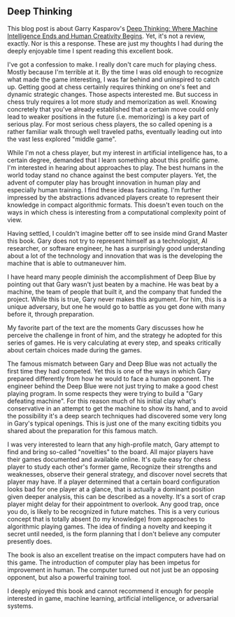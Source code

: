 ## Deep Thinking

This blog post is about Garry Kasparov's [Deep Thinking: Where Machine Intelligence Ends and Human Creativity Begins](https://www.amazon.com/Deep-Thinking-Machine-Intelligence-Creativity/dp/161039786X).  Yet, it's not a review, exactly.  Nor is this a response.  These are just my thoughts I had during the deeply enjoyable time I spent reading this excellent book.

I've got a confession to make.  I really don't care much for playing chess.  Mostly because I'm terrible at it.  By the time I was old enough to recognize what made the game interesting, I was far behind and uninspired to catch up.  Getting good at chess certainly requires thinking on one's feet and dynamic strategic changes.  Those aspects interested me.  But success in chess truly requires a lot more study and memorization as well.  Knowing concretely that you've already established that a certain move could only lead to weaker positions in the future (i.e. memorizing) is a key part of serious play.  For most serious chess players, the so called opening is a rather familiar walk through well traveled paths, eventually leading out into the vast less explored "middle game".

While I'm not a chess player, but my interest in artificial intelligence has, to a certain degree, demanded that I learn something about this prolific game.  I'm interested in hearing about approaches to play.  The best humans in the world today stand no chance against the best computer players.  Yet, the advent of computer play has brought innovation in human play and especially human training.  I find these ideas fascinating.  I'm further impressed by the abstractions advanced players create to represent their knowledge in compact algorithmic formats.  This doesn't even touch on the ways in which chess is interesting from a computational complexity point of view.

Having settled, I couldn't imagine better off to see inside mind Grand Master this book. Gary does not try to represent himself as a technologist, AI researcher, or software engineer, he has a surprisingly good understanding about a lot of the technology and innovation that was is the developing the machine that is able to outmaneuver him.

I have heard many people diminish the accomplishment of Deep Blue by pointing out that Gary wasn't just beaten by a machine.  He was beat by a machine, the team of people that built it, and the company that funded the project.  While this is true, Gary never makes this argument.  For him, this is a unique adversary, but one he would go to battle as you get done with many before it, through preparation.

My favorite part of the text are the moments Gary discusses how he perceive the challenge in front of him, and the strategy he adopted for this series of games.  He is very calculating at every step, and speaks critically about certain choices made during the games.

The famous mismatch between Gary and Deep Blue was not actually the first time they had competed.  Yet this is one of the ways in which Gary prepared differently from how he would to face a human opponent.  The engineer behind the Deep Blue were not just trying to make a good chest playing program. In some respects they were trying to build a "Gary defeating machine".  For this reason much of his initial clay what's conservative in an attempt to get the machine to show its hand, and to avoid the possibility it's a deep search techniques had discovered some very long in Gary's typical openings.  This is just one of the many exciting tidbits you shared about the preparation for this famous match.

I was very interested to learn that any high-profile match, Gary attempt to find and bring so-called "novelties" to the board. All major players have their games documented and available online. It's quite easy for chess player to study each other's former game, Recognize their strengths and weaknesses, observe their general strategy, and discover novel secrets that player may have. If a player determined that a certain board configuration looks bad for one player at a glance, that is actually a dominant position given deeper analysis, this can be described as a novelty.  It's a sort of crap player might delay for their appointment to overlook. Any good trap, once you do, is likely to be recognized in future matches. This is a very curious concept that is totally absent (to my knowledge) from approaches to algorithmic playing games. The idea of finding a novelty and keeping it secret until needed, is the form planning that I don't believe any computer presently does.

The book is also an excellent treatise on the impact computers have had on this game. The introduction of computer play has been impetus for improvement in human. The computer turned out not just be an opposing opponent, but also a powerful training tool.

I deeply enjoyed this book and cannot recommend it enough for people interested in game, machine learning, artificial intelligence, or adversarial systems.


